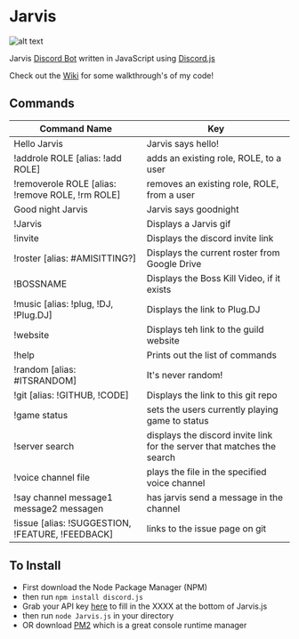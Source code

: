 # Jarvis 
![alt text](http://a1.mzstatic.com/us/r30/Purple/v4/8d/83/e2/8d83e20f-03ba-084a-5186-c03d5409b875/icon175x175.jpeg "Jarvis Logo")

Jarvis [Discord Bot](https://blog.discordapp.com/the-robot-revolution-has-unofficially-begun/) written in JavaScript using [Discord.js](https://github.com/hydrabolt/discord.js/)

Check out the [Wiki](https://github.com/seanpeters86/Jarvis/wiki) for some walkthrough's of my code!

## Commands
| Command Name  | Key |
| ------------- | ------------- |
| Hello Jarvis | Jarvis says hello!  |
| !addrole ROLE  [alias: !add ROLE]| adds an existing role, ROLE, to a user  |
| !removerole ROLE [alias: !remove ROLE, !rm ROLE] | removes an existing role, ROLE, from a user |
| Good night Jarvis | Jarvis says goodnight |
| !Jarvis | Displays a Jarvis gif |
| !invite | Displays the discord invite link |
| !roster [alias: #AMISITTING?] | Displays the current roster from Google Drive |
| !BOSSNAME | Displays the Boss Kill Video, if it exists |
| !music [alias: !plug, !DJ, !Plug.DJ] | Displays the link to Plug.DJ |
| !website | Displays teh link to the guild website |
| !help | Prints out the list of commands |
| !random [alias: #ITSRANDOM] | It's never random! |
| !git [alias: !GITHUB, !CODE] | Displays the link to this git repo |
| !game status | sets the users currently playing game to status |
| !server search | displays the discord invite link for the server that matches the search |
| !voice channel file | plays the file in the specified voice channel |
| !say channel message1 message2 messagen | has jarvis send a message in the channel |
| !issue [alias: !SUGGESTION, !FEATURE, !FEEDBACK] | links to the issue page on git |

## To Install
- First download the Node Package Manager (NPM)
- then run ```npm install discord.js```
- Grab your API key [here](https://discordapp.com/developers/docs/topics/oauth2) to fill in the XXXX at the bottom of Jarvis.js
- then run ```node Jarvis.js``` in your directory
- OR download [PM2](https://github.com/Unitech/PM2/) which is a great console runtime manager
